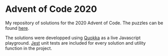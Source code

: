 # Advent of Code 2020
My repository of solutions for the 2020 Advent of Code. The puzzles can be found [here](https://adventofcode.com/2020).

The solutions were developped using [Quokka](https://quokkajs.com/) as a live Javascript playground. [Jest](https://jestjs.io/) unit tests are included for every solution and utility function in the project.
